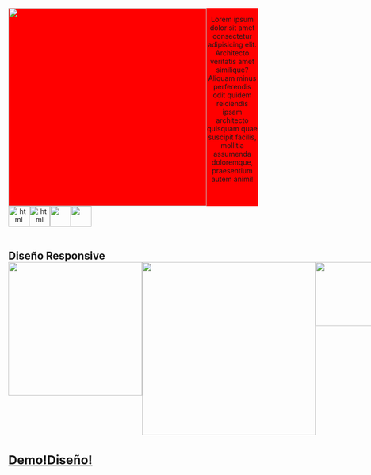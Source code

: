 

<div style="display:flex;text-align: center;margin: auto;justify-content: center;background-color:red;" align="center">
  <img src="https://raw.githubusercontent.com/Santibrito/AmazingEvents_Vanilla/main/assets/img/LogoAmazingEvents.png" align="center"  width="400">
  
  <p>Lorem ipsum dolor sit amet consectetur adipisicing elit. Architecto veritatis amet similique? Aliquam minus perferendis odit quidem reiciendis ipsam architecto quisquam quae suscipit facilis, mollitia assumenda doloremque, praesentium autem animi!
</p>
 </div>
 
 
 <div align="center">
  <div style="display: flex;">
    <img src="https://cdn-icons-png.flaticon.com/512/174/174854.png" alt="html" height="42px"style="vertical-align: top;" />
    <img src="https://cdn-icons-png.flaticon.com/512/732/732190.png" alt="html" height="42px"style="vertical-align: top;" />
    <img src="https://upload.wikimedia.org/wikipedia/commons/thumb/b/b2/Bootstrap_logo.svg/1200px-Bootstrap_logo.svg.png" height="42px"style="vertical-align: top;" />
    <img src="https://cdn-icons-png.flaticon.com/512/5968/5968292.png" height="42px"style="vertical-align: top;" />
  </div>
</div>
 <br>
 
<h2>Diseño Responsive
<div align="center">
  <div style="display: flex;">
    <img src="https://i.ibb.co/n3zDP2m/smartmockups-l8kb8pbj.png" style="vertical-align: top;" width="270" />
    <img src="https://i.ibb.co/tHg1v66/smartmockups-l8kblxca.png" style="vertical-align: top;" width="350" />
    <img src="https://i.ibb.co/6Px5BsD/smartmockups-l8kbo8kw.png" style="vertical-align: top;" width="130" />
     
  </div>
</div>
  
   <div align="center">
  <div style="display: flex;">
  <h3><a href="https://santibrito.github.io/AmazingEvents_Vanilla/">Demo!</h3>
  <br>
    <h3><a href="https://santibrito.github.io/AmazingEvents_Vanilla/">Diseño!</h3>
  </div>
</div>
 <br>
